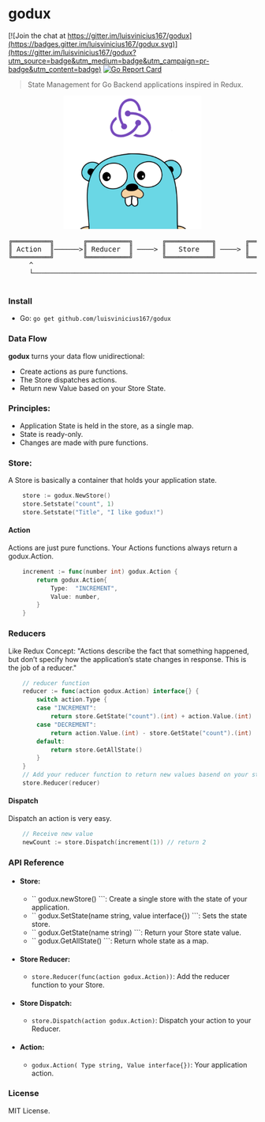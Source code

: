 # godux <br/>

[![Join the chat at https://gitter.im/luisvinicius167/godux](https://badges.gitter.im/luisvinicius167/godux.svg)](https://gitter.im/luisvinicius167/godux?utm_source=badge&utm_medium=badge&utm_campaign=pr-badge&utm_content=badge)
[![Go Report Card](https://goreportcard.com/badge/github.com/luisvinicius167/godux)](https://goreportcard.com/report/github.com/luisvinicius167/godux)
> State Management for Go Backend applications inspired in Redux.

<p align="center">
  <img src="img/godux_.png" alt="Godux">
</p>

<pre align="center">
╔═════════╗       ╔══════════╗       ╔═══════════╗       ╔═════════════════╗
║ Action  ║──────>║ Reducer  ║ ────> ║   Store   ║ ────> ║   Application   ║
╚═════════╝       ╚══════════╝       ╚═══════════╝       ╚═════════════════╝
     ^                                                            │
     └────────────────────────────────────────────────────────────┘

</pre>

### Install
* Go: ``` go get github.com/luisvinicius167/godux ```

### Data Flow
**godux** turns your data flow unidirectional:

* Create actions as pure functions.
* The Store dispatches actions.
* Return new Value based on your Store State.

### Principles:
* Application State is held in the store, as a single map.
* State is ready-only.
* Changes are made with pure functions.

### Store:
A Store is basically a container that holds your application state.

```go
    store := godux.NewStore()
	store.Setstate("count", 1)
    store.Setstate("Title", "I like godux!")
```

#### Action
Actions are just pure functions. Your Actions functions always return a godux.Action. 

```go
    increment := func(number int) godux.Action {
		return godux.Action{
			Type:  "INCREMENT",
			Value: number,
		}
	}
```
### Reducers
Like Redux Concept: "Actions describe the fact that something happened, but don’t specify how the application’s state changes in response. This is the job of a reducer."
```go
    // reducer function
	reducer := func(action godux.Action) interface{} {
		switch action.Type {
		case "INCREMENT":
			return store.GetState("count").(int) + action.Value.(int)
		case "DECREMENT":
			return action.Value.(int) - store.GetState("count").(int)
		default:
			return store.GetAllState()
		}
	}
	// Add your reducer function to return new values basend on your state
	store.Reducer(reducer)
```
#### Dispatch
Dispatch an action is very easy.
```go
    // Receive new value
	newCount := store.Dispatch(increment(1)) // return 2
```

### API Reference

* #### Store:
  * `` godux.newStore() ```: Create a single store with the state of your application.
  * `` godux.SetState(name string, value interface{}) ```: Sets the state store.
  * `` godux.GetState(name string) ```: Return your Store state value.
  * `` godux.GetAllState() ```: Return whole state as a map.

* #### Store Reducer:
  * ``` store.Reducer(func(action godux.Action)) ```: Add the reducer function to your Store.

* #### Store Dispatch:
  * ``` store.Dispatch(action godux.Action) ```: Dispatch your action to your Reducer.

* #### Action:
  * ``` godux.Action( Type string, Value interface{}) ```: Your application action.

### License
MIT License.
